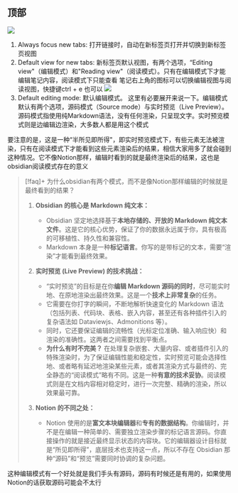 ## 顶部
![](Pasted%20image%2020250505223758.png)

1. Always focus new tabs: 打开链接时，自动在新标签页打开并切换到新标签页视图
2. Default view for new tabs: 新标签页默认视图，有两个选项，“Editing view"（编辑模式）和"Reading view"（阅读模式）。只有在编辑模式下才能编辑笔记内容，阅读模式下只能查看
笔记右上角的图标可以切换编辑视图与阅读视图，快捷键ctrl + e 也可以
![](Pasted%20image%2020250505230537.png)
3. Default editing mode: 默认编辑模式。
这里有必要展开来说一下。编辑模式默认有两个选项，源码模式（Source mode）与实时预览（Live Preview）。源码模式指使用纯Markdown语法，没有任何渲染，只呈现文字。实时预览模式则是边编辑边渲染，大多数人都是用这个模式

要注意的是，这是一种“半所见即所得"，即实时预览模式下，有些元素无法被渲染，只有在阅读模式下才能看到这些元素渲染后的结果，相信大家用多了就会碰到这种情况。它不像Notion那样，编辑时看到的就是最终渲染后的结果，这也是obsidian阅读模式存在的意义

> [!faq]+ 为什么obsidian有两个模式，而不是像Notion那样编辑的时候就是最终看到的结果？
> 
> 1.  **Obsidian 的核心是 Markdown 纯文本：**
>     * Obsidian 坚定地选择基于**本地存储的、开放的 Markdown 纯文本文件**。这是它的核心优势，保证了你的数据永远属于你，具有极高的可移植性、持久性和兼容性。
>     * Markdown 本身是一种**标记语言**。你写的是带标记的文本，需要“渲染”才能看到最终效果。
> 
> 2.  **实时预览 (Live Preview) 的技术挑战：**
>     * “实时预览”的目标是在你**编辑 Markdown 源码的同时**，尽可能实时地、在原地渲染出最终效果。这是一个**技术上非常复杂**的任务。
>     * 它需要在你打字的瞬间，不断地解析快速变化的 Markdown 语法（包括列表、代码块、表格、嵌入内容，甚至还有各种插件引入的复杂语法如 Dataviewjs、Admonitions 等）。
>     * 同时，它还要保证编辑的流畅性（光标定位准确、输入响应快）和渲染的准确性。这两者之间需要找到平衡点。
>     * **为什么有时不完美？** 在处理复杂嵌套、大量内容、或者插件引入的特殊渲染时，为了保证编辑性能和稳定性，实时预览可能会选择性地、或者略有延迟地渲染某些元素，或者其渲染方式与最终的、完全静态的“阅读模式”略有不同。这是一种**有意的技术妥协**。阅读模式则是在文档内容相对稳定时，进行一次完整、精确的渲染，所以效果最可靠。
> 
> 3.  **Notion 的不同之处：**
>     * Notion 使用的是**富文本块编辑器**和**专有的数据结构**。你编辑时，并不是在编辑一种简单的、需要独立渲染步骤的标记语言源码。你直接操作的就是接近最终显示状态的内容块。它的编辑器设计目标就是“所见即所得”，底层技术也支持这一点，所以不存在 Obsidian 那种“源码”和“预览”需要同时协调的复杂问题。

这种编辑模式有一个好处就是我们手头有源码，源码有时候还是有用的，如果使用Notion的话获取源码可能会不太行